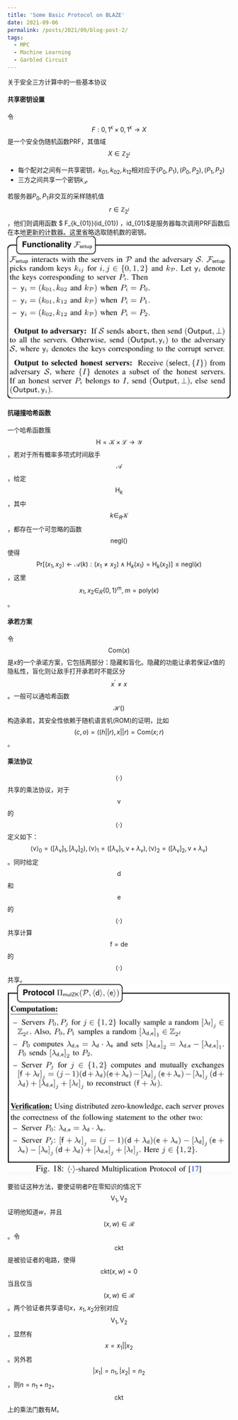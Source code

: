 ```yaml
---
title: 'Some Basic Protocol on BLAZE'
date: 2021-09-06
permalink: /posts/2021/09/blog-post-2/
tags:
  - MPC
  - Machine Learning
  - Garbled Circuit
---
```


关于安全三方计算中的一些基本协议

#### 共享密钥设置

令$$ F: 0,1^\kappa \times 0,1^\kappa \rightarrow X $$是一个安全伪随机函数PRF，其值域$$X \in \mathbb{Z}_{2^l}$$
- 每个配对之间有一共享密钥，$k_{01}, k_{02}, k_{12}$相对应于$(P_0,P_1),(P_0,P_2),(P_1,P_2)$
- 三方之间共享一个密钥$k_{\mathcal{P}}$

若服务器$P_0,P_1$非交互的采样随机值$$ r \in \mathbb{Z}_{2^l}$$，他们则调用函数 $ F_{k_{01}}(id_{01}) $，$id_{01}$是服务器每次调用PRF函数后在本地更新的计数器。这里省略选取随机数的密钥。
![](/images/blaze/setupmc.png)

#### 抗碰撞哈希函数

一个哈希函数簇$$ \mathsf{H} = \mathcal{K} \times \mathcal{L} \rightarrow \mathcal{Y} $$，若对于所有概率多项式时间敌手$$\mathcal{A}$$，给定$$ \mathsf{H}_k $$，其中$$ k \in_R \mathcal{K}$$，都存在一个可忽略的函数$$ \mathsf{negl}() $$使得$$ \text{Pr}[(x_1, x_2) \leftarrow \mathcal{A}(k): (x_1 \neq x_2) \wedge \mathsf{H}_k(x_1) = \mathsf{H}_k(x_2) ] \le \mathsf{negl}(\kappa) $$，这里$$x_1, x_2 \in_R \{0,1\}^m, \; m=\mathsf{poly}(\kappa)$$。

#### 承若方案

令$$ \mathsf{Com}(x)$$是$x$的一个承诺方案，它包括两部分：隐藏和盲化。隐藏的功能让承若保证$x$值的隐私性，盲化则让敌手打开承若时不能区分$$x^\prime \neq x$$。一般可以通哈希函数$$ \mathcal{H}()$$构造承若，其安全性依赖于随机语言机(ROM)的证明，比如$$(c,o) = (\mathcal(h || r), x||r) = \mathsf{Com}(x;r)$$。

#### 乘法协议

$$ \langle \cdot \rangle$$共享的乘法协议，对于$$ \mathsf{v}$$的$$ \langle \cdot \rangle$$定义如下：$$\langle \mathsf{v} \rangle_0 = ([\lambda_{\mathsf{v}}]_1, [\lambda_{\mathsf{v}}]_2), \langle \mathsf{v} \rangle_1 = ([\lambda_{\mathsf{v}}]_1, \mathsf{v} + \lambda_{\mathsf{v}}), \langle \mathsf{v} \rangle_2 = ([\lambda_{\mathsf{v}}]_2, \mathsf{v} + \lambda_{\mathsf{v}})$$。同时给定$$\mathsf{d}$$和$$\mathsf{e}$$的$$ \langle \cdot \rangle$$共享计算$$\mathsf{f} = \mathsf{de}$$的$$ \langle \cdot \rangle$$共享。
![零知识三元组](/images/blaze/mulzk.png)

要验证这种方法，要使证明者P在零知识的情况下$$\text{V}_1, \text{V}_2$$证明他知道$w$，并且$$(x, w) \in \mathcal{R}$$。令$$\mathsf{ckt}$$是被验证者的电路，使得$$\mathsf{ckt}(x, w) = 0$$ 当且仅当$$(x, w) \in \mathcal{R}$$。两个验证者共享语句$x$，$x_1,x_2$分别对应$$\text{V}_1, \text{V}_2$$，显然有$$x = x_1 || x_2$$。另外若$$|x_1|=n_1, |x_2|=n_2$$，则$n = n_1 + n_2$，$$\mathsf{ckt}$$上的乘法门数有$M$。


